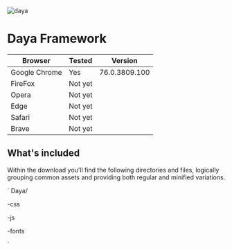 ![daya](https://user-images.githubusercontent.com/54268738/63650014-d1eaaf00-c745-11e9-88fc-151def2e8a88.jpg)

# Daya Framework

|Browser                      |Tested      |Version        |
|-----------------------------|------------|---------------|
|Google Chrome                |Yes         |76.0.3809.100  |
|FireFox                      |Not yet     |               |
|Opera                        |Not yet     |               |
|Edge                         |Not yet     |               |
|Safari                       |Not yet     |               |
|Brave                        |Not yet     |               |

## What's included
Within the download you'll find the following directories and files, logically grouping common assets and providing both regular and minified variations.

`
Daya/

-css

-js

-fonts

`
